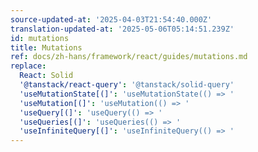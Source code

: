 ```yaml
---
source-updated-at: '2025-04-03T21:54:40.000Z'
translation-updated-at: '2025-05-06T05:14:51.239Z'
id: mutations
title: Mutations
ref: docs/zh-hans/framework/react/guides/mutations.md
replace:
  React: Solid
  '@tanstack/react-query': '@tanstack/solid-query'
  'useMutationState[(]': 'useMutationState(() => '
  'useMutation[(]': 'useMutation(() => '
  'useQuery[(]': 'useQuery(() => '
  'useQueries[(]': 'useQueries(() => '
  'useInfiniteQuery[(]': 'useInfiniteQuery(() => '
---
```


